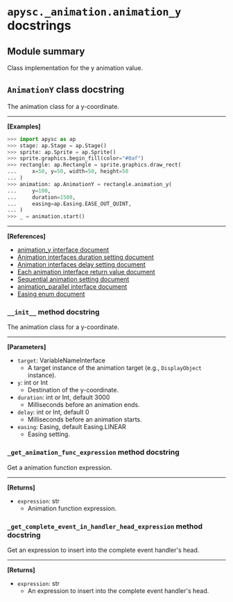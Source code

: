 # `apysc._animation.animation_y` docstrings

## Module summary

Class implementation for the y animation value.

## `AnimationY` class docstring

The animation class for a y-coordinate.<hr>

**[Examples]**

```py
>>> import apysc as ap
>>> stage: ap.Stage = ap.Stage()
>>> sprite: ap.Sprite = ap.Sprite()
>>> sprite.graphics.begin_fill(color="#0af")
>>> rectangle: ap.Rectangle = sprite.graphics.draw_rect(
...     x=50, y=50, width=50, height=50
... )
>>> animation: ap.AnimationY = rectangle.animation_y(
...     y=100,
...     duration=1500,
...     easing=ap.Easing.EASE_OUT_QUINT,
... )
>>> _ = animation.start()
```

<hr>

**[References]**

- [animation_y interface document](https://simon-ritchie.github.io/apysc/en/animation_y.html)
- [Animation interfaces duration setting document](https://simon-ritchie.github.io/apysc/en/animation_duration.html)
- [Animation interfaces delay setting document](https://simon-ritchie.github.io/apysc/en/animation_delay.html)
- [Each animation interface return value document](https://simon-ritchie.github.io/apysc/en/animation_return_value.html)
- [Sequential animation setting document](https://simon-ritchie.github.io/apysc/en/sequential_animation.html)
- [animation_parallel interface document](https://simon-ritchie.github.io/apysc/en/animation_parallel.html)
- [Easing enum document](https://simon-ritchie.github.io/apysc/en/easing_enum.html)

### `__init__` method docstring

The animation class for a y-coordinate.<hr>

**[Parameters]**

- `target`: VariableNameInterface
  - A target instance of the animation target (e.g., `DisplayObject` instance).
- `y`: int or Int
  - Destination of the y-coordinate.
- `duration`: int or Int, default 3000
  - Milliseconds before an animation ends.
- `delay`: int or Int, default 0
  - Milliseconds before an animation starts.
- `easing`: Easing, default Easing.LINEAR
  - Easing setting.

### `_get_animation_func_expression` method docstring

Get a animation function expression.<hr>

**[Returns]**

- `expression`: str
  - Animation function expression.

### `_get_complete_event_in_handler_head_expression` method docstring

Get an expression to insert into the complete event handler's head.<hr>

**[Returns]**

- `expression`: str
  - An expression to insert into the complete event handler's head.